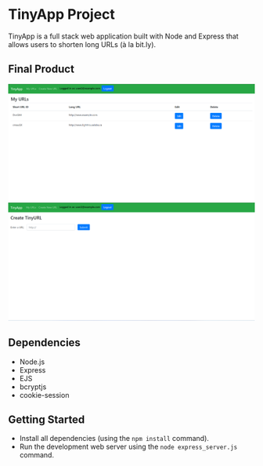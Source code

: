 # TinyApp Project

TinyApp is a full stack web application built with Node and Express that allows users to shorten long URLs (à la bit.ly).

## Final Product

!["Screenshot of URLs page"](https://github.com/amrinder95/tinyapp/blob/main/docs/urls-page.png?raw=true)
!["Screenshot of create new tiny URL page"](https://github.com/amrinder95/tinyapp/blob/main/docs/create-new-tiny-url-page.png?raw=true)

## Dependencies

- Node.js
- Express
- EJS
- bcryptjs
- cookie-session

## Getting Started

- Install all dependencies (using the `npm install` command).
- Run the development web server using the `node express_server.js` command.
